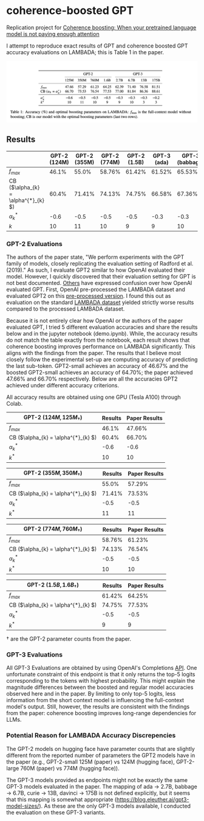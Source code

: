 # coherence-boosted GPT

Replication project for [Coherence boosting: When your pretrained language model is not paying enough attention](https://arxiv.org/pdf/2110.08294.pdf)

I attempt to reproduce exact results of GPT and coherence boosted GPT
accuracy evaluations on LAMBADA; this is Table 1 in the paper.

![Table1](table.png)

## Results
|    | GPT-2 (124M) | GPT-2 (355M) | GPT-2 (774M) | GPT-2 (1.5B) |  GPT-3 (ada) | GPT-3 (babbage) | GPT-3 (curie) | GPT-3 (davinci) |
| ---|      ---     | ---          |    ---       |   ---        |  ---         |     ---         | ---           | ---             |
| $f_{max}$   | 46.1%          |  55.0%        |    58.76%      | 61.42%          |   61.52%        | 65.53%             |   75.57%         |  80.44%           |
|  CB ($\alpha_{k} = \alpha^{*}_{k} $)| 60.4%          |  71.41%         |    74.13%       | 74.75%          |   66.58%       | 67.36%             |   78.98%         |  82.07%          |
| $\alpha^{*}_{k}$ | -0.6         |  -0.5        |    -0.5       | -0.5          |   -0.3      | -0.3           |   -0.3        |  -0.2         |
| ${k}$ | 10         |  11        |    10       | 9          |   9      | 10           |   3        |  3        |



### GPT-2 Evaluations
The authors of the paper state, "We perform experiments with the GPT family of
models, closely replicating the evaluation setting of Radford et al. (2019)." As such,
I evaluate GPT2 similar to how OpenAI evaluated their model. However, I quickly
discovered that their evaluation setting for GPT is not best documented. [Others](https://github.com/openai/gpt-2/issues/131) have expressed confusion over how OpenAI evaluated GPT.
First, OpenAI pre-processed the LAMBADA dataset and evaluated GPT2 on this
[pre-processed version](https://huggingface.co/datasets/EleutherAI/lambada_openai).
I found this out as evaluation on the standard [LAMBADA dataset](https://huggingface.co/datasets/lambada) yielded strictly worse results compared to the processed LAMBADA dataset.

Because it is not entirely clear how OpenAI or the authors of the paper evaluated
GPT, I tried 5 different evaluation accuracies and share the results below and
in the jupyter notebook (demo.ipynb). While, the accuracy results do not match
the table exactly from the notebook, each result shows that coherence boosting
improves performance on LAMBADA significantly. This aligns with the findings
from the paper. The results that I believe most closely follow the experimental 
set-up are computing accuracy of predicting the last sub-token. GPT2-small achieves an accuracy of 46.67% and the boosted GPT2-small achieves an accuracy of 64.70%; the paper achieved 47.66% and 66.70% respectively. Below are all the accuracies GPT2 achieved under different accuracy criterions.

All accuracy results are obtained using one GPU (Tesla A100) through Colab. 

|  GPT-2  $(124M, 125M_{\dagger})$                               |   Results      | Paper Results |
| ---                                    | ----           | ---           |
|  $f_{max}$                             |  46.1%         |  47.66%       |
|  CB ($\alpha_{k} = \alpha^{*}_{k} $)   |  60.4%         |  66.70%       |
|  $\alpha^{*}_{k}$                      |  -0.6          |  -0.6         |
|  $k^{*}$                               |  10            |  10           |

|  GPT-2  $(355M, 350M_{\dagger})$                                |   Results      | Paper Results |
| ---                                    | ----           | ---           |
|  $f_{max}$                             |  55.0%         |  57.29%       |
|  CB ($\alpha_{k} = \alpha^{*}_{k} $)   |  71.41%         |  73.53%       |
|  $\alpha^{*}_{k}$                      |  -0.5          |  -0.5         |
|  $k^{*}$                               |  11            |  11           |

|  GPT-2  $(774M, 760M_{\dagger})$                                |   Results      | Paper Results |
| ---                                    | ----           | ---           |
|  $f_{max}$                             |  58.76%         |  61.23%       |
|  CB ($\alpha_{k} = \alpha^{*}_{k} $)   |  74.13%         |  76.54%       |
|  $\alpha^{*}_{k}$                      |  -0.5          |  -0.5         |
|  $k^{*}$                               |  10            |  10           |

|  GPT-2  $(1.5B, 1.6B_{\dagger})$                                |   Results      | Paper Results |
| ---                                    | ----           | ---           |
|  $f_{max}$                             |  61.42%         |  64.25%       |
|  CB ($\alpha_{k} = \alpha^{*}_{k} $)   |  74.75%         |  77.53%       |
|  $\alpha^{*}_{k}$                      |  -0.5          |  -0.5         |
|  $k^{*}$                               |  9            |  9           |

$\dagger$ are the GPT-2 parameter counts from the paper.

### GPT-3 Evaluations

All GPT-3 Evaluations are obtained by using OpenAI's Completions [API](https://platform.openai.com/docs/api-reference/completions?lang=python). One unfortunate constraint of this endpoint is that it only returns the top-5 logits corresponding to the tokens with highest probability. This might explain the magnitude differences between the boosted and regular model accuracies observed here and in the paper. By limiting to only top-5 logits, less information from the short context model is influencing the full-context model's output. Still, however, the results are consistent with the findings from the paper: coherence boosting improves long-range dependencies for LLMs. 


### Potential Reason for LAMBADA Accuracy Discrepencies

The GPT-2 models on hugging face have parameter counts that are slightly different from the reported number of parameters the GPT2 models have in the paper (e.g., GPT-2-small 125M (paper) vs 124M (hugging face), GPT-2-large 760M (paper) vs 774M (hugging face)). 

The GPT-3 models provided as endpoints might not be exactly the same GPT-3 models evaluated in the paper. The mapping of ada -> 2.7B, babbage -> 6.7B, curie -> 13B, davinci -> 175B is not defined explicitly, but it seems that this mapping is somewhat appropriate (https://blog.eleuther.ai/gpt3-model-sizes/). As these are the only GPT-3 models available, I conducted the evaluation on these GPT-3 variants.  